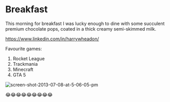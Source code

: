 # Breakfast
This morning for breakfast I was lucky enough to dine with some succulent premium chocolate pops, coated in a thick creamy semi-skimmed milk. 

https://www.linkedin.com/in/harrywheadon/

Favourite games:
1. Rocket League
2. Trackmania
3. Minecraft
4. GTA 5


![screen-shot-2013-07-08-at-5-06-05-pm](https://user-images.githubusercontent.com/91532361/145391258-ccd6bcdc-c0ef-4b6f-b968-ac9f92e6268a.png)



😂😂😂😂😂😂😂😂😂
